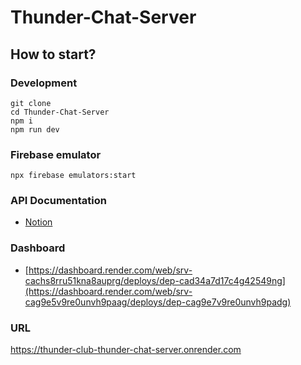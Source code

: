 # Thunder-Chat-Server

## How to start?

### Development

```
git clone 
cd Thunder-Chat-Server
npm i
npm run dev
```

### Firebase emulator

```
npx firebase emulators:start
```

### API Documentation

- [Notion](https://www.notion.so/thunderclub/Backend-fc97536554fe4231aab3c0c42ef67b67)

### Dashboard

- [https://dashboard.render.com/web/srv-cachs8rru51kna8auprg/deploys/dep-cad34a7d17c4g42549ng](https://dashboard.render.com/web/srv-cag9e5v9re0unvh9paag/deploys/dep-cag9e7v9re0unvh9padg)

### URL

https://thunder-club-thunder-chat-server.onrender.com
